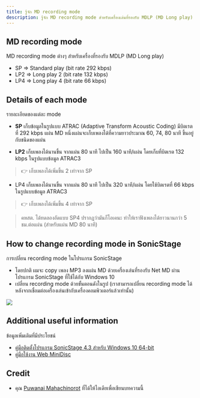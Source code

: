```yaml
---
title: รู้จัก MD recording mode
description: รู้จัก MD recording mode สำหรับเครื่องเล่นที่รองรับ MDLP (MD Long play)
---
```


##  MD recording mode
MD recording mode ต่างๆ สำหรับเครื่องที่รองรับ MDLP (MD Long play)

- SP => Standard play (bit rate 292 kbps)
- LP2 => Long play 2 (bit rate 132 kbps)
- LP4 => Long play 4 (bit rate 66 kbps)

## Details of each mode
รายละเอียดของแต่ละ mode

- **SP** เก็บข้อมูลในรูปแบบ ATRAC (Adaptive Transform Acoustic Coding) มีบิตเรตที่ 292 kbps
  แผ่น MD หนึ่งแผ่นจะเก็บเพลงได้ที่ความยาวประมาณ 60, 74, 80 นาที ขึ้นอยู่กับชนิดของแผ่น

- **LP2** เก็บเพลงได้นานขึ้น จากแผ่น 80 นาที ไปเป็น 160 นาที/แผ่น โดยเก็บที่บิตเรต 132 kbps ในรูปแบบข้อมูล ATRAC3
> 👉 เก็บเพลงได้เพิ่มขึ้น 2 เท่าจาก SP

- LP4 เก็บเพลงได้นานขึ้น จากแผ่น 80 นาที ไปเป็น 320 นาที/แผ่น โดยใช้บิตเรตที่ 66 kbps ในรูปแบบข้อมูล ATRAC3
> 👉 เก็บเพลงได้เพิ่มขึ้น 4 เท่าจาก SP

> คหสต. ได้ทดลองอัดแบบ SP4 ปรากฏว่ามันก็โอเคนะ ทำให้เราฟังเพลงได้ยาวนานกว่า 5 ชม.ต่อแผ่น (สำหรับแผ่น MD 80 นาที)

## How to change recording mode in SonicStage
การเปลี่ยน recording mode ในโปรแกรม SonicStage

- โดยปกติ ผมจะ copy เพลง MP3 ลงแผ่น MD ด้วยเครื่องเล่นที่รองรับ Net MD ผ่านโปรแกรม SonicStage ที่ใช้ได้กับ Windows 10
- เปลี่ยน recording mode ด้วยขั้นตอนดังในรูป (เราสามารถเปลี่ยน recording mode ได้ หลังจากเชื่อมต่อเครื่องเล่นเข้ากับเครื่องคอมพิวเตอร์แล้วเท่านั้น)

![](images/md-recording-mode/change-recording-mode.png)

## Additional useful information
ข้อมูลเพิ่มเติมที่มีประโยชน์

- [คู่มือติดตั้งโปรแกรม SonicStage 4.3 สำหรับ Windows 10 64-bit](/net-md/sonic-stage-manual-installation-manual)
- [คู่มือใช้งาน Web MiniDisc](/net-md/web-mini-disc-manual)

## Credit
- คุณ [Puwanai Mahachinorot](https://www.facebook.com/pinghitz) ที่ได้ให้ไอเดียเพื่อเขียนบทความนี้
